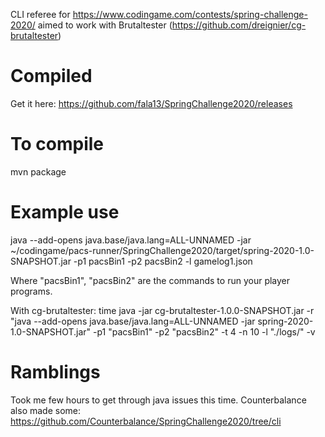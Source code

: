 CLI referee for https://www.codingame.com/contests/spring-challenge-2020/ aimed to work with Brutaltester (https://github.com/dreignier/cg-brutaltester)

# Compiled
Get it here: https://github.com/fala13/SpringChallenge2020/releases

# To compile
mvn package

# Example use
java --add-opens java.base/java.lang=ALL-UNNAMED -jar ~/codingame/pacs-runner/SpringChallenge2020/target/spring-2020-1.0-SNAPSHOT.jar -p1 pacsBin1 -p2 pacsBin2 -l gamelog1.json

Where "pacsBin1", "pacsBin2" are the commands to run your player programs.

With cg-brutaltester:
time java -jar cg-brutaltester-1.0.0-SNAPSHOT.jar -r "java --add-opens java.base/java.lang=ALL-UNNAMED -jar spring-2020-1.0-SNAPSHOT.jar" -p1 "pacsBin1" -p2 "pacsBin2" -t 4 -n 10 -l "./logs/" -v

# Ramblings
Took me few hours to get through java issues this time. Counterbalance also made some: https://github.com/Counterbalance/SpringChallenge2020/tree/cli
